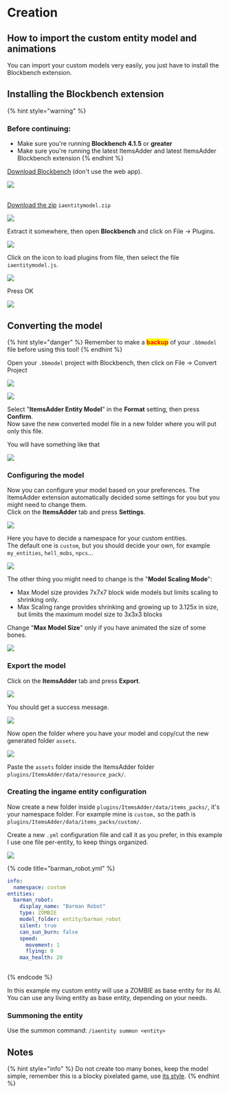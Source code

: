 # Creation

## How to import the custom entity model and animations

You can import your custom models very easily, you just have to install the Blockbench extension.

## Installing the Blockbench extension

{% hint style="warning" %}
### Before continuing:

* Make sure you're running **Blockbench 4.1.5** or **greater**
* Make sure you're running the latest ItemsAdder and latest ItemsAdder Blockbench extension
{% endhint %}

[Download Blockbench](https://www.blockbench.net) (don't use the web app).

![](<../../../../.gitbook/assets/image (98) (1).png>)

\
[Download the zip](https://github.com/LoneDev6/itemsadder-entity/releases) `iaentitymodel.zip`

![](<../../../../.gitbook/assets/image (61).png>)

Extract it somewhere, then open **Blockbench** and click on File -> Plugins.

![](<../../../../.gitbook/assets/image (48).png>)

Click on the icon to load plugins from file, then select the file `iaentitymodel.js`.

![](<../../../../.gitbook/assets/image (74) (1) (1).png>)

Press OK

![](<../../../../.gitbook/assets/image (71).png>)

## Converting the model

{% hint style="danger" %}
Remember to make a <mark style="color:red;">**backup**</mark> of your `.bbmodel` file before using this tool!
{% endhint %}

Open your `.bbmodel` project with Blockbench, then click on File -> Convert Project

![](<../../../../.gitbook/assets/image (54).png>)

![](<../../../../.gitbook/assets/image (94) (1).png>)

Select "**ItemsAdder Entity Model**" in the **Format** setting, then press **Confirm**.\
Now save the new converted model file in a new folder where you will put only this file.

You will have something like that

![](<../../../../.gitbook/assets/image (60) (1).png>)

### Configuring the model

Now you can configure your model based on your preferences. The ItemsAdder extension automatically decided some settings for you but you might need to change them.\
Click on the **ItemsAdder** tab and press **Settings**.

![](<../../../../.gitbook/assets/image (57).png>)

Here you have to decide a namespace for your custom entities.\
The default one is `custom`, but you should decide your own, for example `my_entities`, `hell_mobs`, `npcs`...

![](<../../../../.gitbook/assets/image (99) (1).png>)

The other thing you might need to change is the "**Model Scaling Mode**":

* Max Model size provides 7x7x7 block wide models but limits scaling to shrinking only.
* Max Scaling range provides shrinking and growing up to 3.125x in size, but limits the maximum model size to 3x3x3 blocks

Change "**Max Model Size**"  only if you have animated the size of some bones.

![](<../../../../.gitbook/assets/image (66).png>)

### Export the model

Click on the **ItemsAdder** tab and press **Export**.

![](<../../../../.gitbook/assets/image (56).png>)

You should get a success message.

![](<../../../../.gitbook/assets/image (81).png>)

Now open the folder where you have your model and copy/cut the new generated folder `assets`.

![](<../../../../.gitbook/assets/image (83).png>)

Paste the `assets` folder inside the ItemsAdder folder `plugins/ItemsAdder/data/resource_pack/`.&#x20;

### Creating the ingame entity configuration

Now create a new folder inside `plugins/ItemsAdder/data/items_packs/`, it's your namespace folder. For example mine is `custom,` so the path is `plugins/ItemsAdder/data/items_packs/custom/`.

Create a new `.yml` configuration file and call it as you prefer, in this example I use one file per-entity, to keep things organized.

![](<../../../../.gitbook/assets/image (72).png>)

{% code title="barman_robot.yml" %}
```yaml
info:
  namespace: custom
entities:
  barman_robot:
    display_name: "Barman Robot"
    type: ZOMBIE
    model_folder: entity/barman_robot
    silent: true
    can_sun_burn: false
    speed:
      movement: 1
      flying: 0
    max_health: 20
      
```
{% endcode %}

In this example my custom entity will use a ZOMBIE as base entity for its AI.\
You can use any living entity as base entity, depending on your needs.

### Summoning the entity

Use the summon command: `/iaentity summon <entity>`

## Notes

{% hint style="info" %}
Do not create too many bones, keep the model simple, remember this is a blocky pixelated game, use [its style](../../../minecraft-style-guide.md).
{% endhint %}
